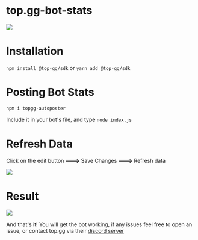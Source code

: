 # top.gg-bot-stats

<img src="[https://blog.top.gg/content/images/2021/12/logo-white-5.png](https://media.discordapp.net/attachments/949899908494803024/979037998274457670/unknown.png)">

# Installation

`npm install @top-gg/sdk` or `yarn add @top-gg/sdk`

# Posting Bot Stats

`npm i topgg-autoposter`

Include it in your bot's file, and type `node index.js` 

# Refresh Data
Click on the edit button **--->** Save Changes **--->** Refresh data

<img src="https://images-ext-2.discordapp.net/external/OZAPpQdBfDKTM5wwcbmBrM9naYk7AU728NQIW1s4Tmc/https/media.discordapp.net/attachments/396848636081733632/960533315205599272/Screen_Shot_2022-04-04_at_15.33.31.jpg">

# Result

<img src="https://media.discordapp.net/attachments/412006692125933568/979040525392937041/unknown.png">

And that's it! You will get the bot working, if any issues feel free to open an issue, or contact top.gg via their <a href="https://discord.gg/dbl">discord server</a>
